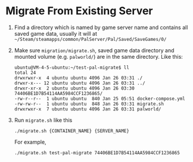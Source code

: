 # Migrate From Existing Server

1. Find a directory which is named by game server name and contains all saved game data, usually it will at `~/Steam/steamapps/common/PalServer/Pal/Saved/SaveGames/0/`
2. Make sure `migration/migrate.sh`, saved game data directory and mounted volume (e.g. `palworld/`) are in the same directory. Like this:
    ```shell
    ubuntu@VM-4-5-ubuntu:~/test-pal-migrate$ ll
    total 24
    drwxrwxr-x  4 ubuntu ubuntu 4096 Jan 26 03:31 ./
    drwxr-x--- 12 ubuntu ubuntu 4096 Jan 26 03:31 ../
    drwxr-xr-x  2 ubuntu ubuntu 4096 Jan 26 03:30 74406BE1D7B54114AA5984CCF1236865/
    -rw-r--r--  1 ubuntu ubuntu  840 Jan 25 05:51 docker-compose.yml
    -rw-rw-r--  1 ubuntu ubuntu  848 Jan 26 03:31 migrate.sh
    drwxrwxr-x  7 ubuntu ubuntu 4096 Jan 26 03:31 palworld/
    ```
3. Run `migrate.sh` like this

    ```shell
    ./migrate.sh {CONTAINER_NAME} {SERVER_NAME}
    ```

   For example,

    ```shell
    ./migrate.sh test-pal-migrate 74406BE1D7B54114AA5984CCF1236865
    ```